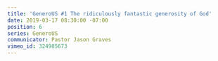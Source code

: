 ```yaml
---
title: 'GeneroUS #1 The ridiculously fantastic generosity of God'
date: 2019-03-17 08:30:00 -07:00
position: 6
series: GeneroUS
communicator: Pastor Jason Graves
vimeo_id: 324985673
---
```



